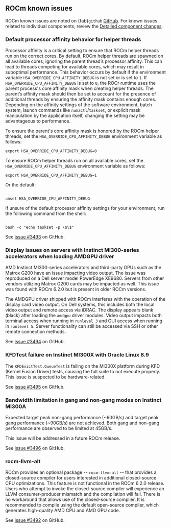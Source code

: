 ## ROCm known issues

ROCm known issues are noted on {fab}`github` [GitHub](https://github.com/ROCm/ROCm/labels/Verified%20Issue). For known
issues related to individual components, review the [Detailed component changes](detailed-component-changes).

### Default processor affinity behavior for helper threads 

Processor affinity is a critical setting to ensure that ROCm helper threads run on the correct cores. By default, ROCm
helper threads are spawned on all available cores, ignoring the parent thread’s processor affinity. This can lead to
threads competing for available cores, which may result in suboptimal performance. This behavior occurs by default if
the environment variable `HSA_OVERRIDE_CPU_AFFINITY_DEBUG` is not set or is set to `1`. If
`HSA_OVERRIDE_CPU_AFFINITY_DEBUG` is set to `0`, the ROCr runtime uses the parent process's core affinity mask when
creating helper threads. The parent’s affinity mask should then be set to account for the presence of additional threads
by ensuring the affinity mask contains enough cores. Depending on the affinity settings of the software environment,
batch system, launch commands like `numactl`/`taskset`, or explicit mask manipulation by the application itself, changing
the setting may be advantageous to performance.

To ensure the parent's core affinity mask is honored by the ROCm helper threads, set the
`HSA_OVERRIDE_CPU_AFFINITY_DEBUG` environment variable as follows:

```{code} shell
export HSA_OVERRIDE_CPU_AFFINITY_DEBUG=0
```

To ensure ROCm helper threads run on all available cores, set the `HSA_OVERRIDE_CPU_AFFINITY_DEBUG` environment variable
as follows:

``` shell
export HSA_OVERRIDE_CPU_AFFINITY_DEBUG=1
```

Or the default:

``` shell

unset HSA_OVERRIDE_CPU_AFFINITY_DEBUG
```

If unsure of the default processor affinity settings for your environment, run the following command from the shell:

``` shell

bash -c "echo taskset -p \$\$" 
```

See [issue #3493](https://github.com/ROCm/ROCm/issues/3493) on GitHub.

### Display issues on servers with Instinct MI300-series accelerators when loading AMDGPU driver

AMD Instinct MI300-series accelerators and third-party GPUs such as the Matrox G200 have an issue impacting video
output. The issue was reproduced on a Dell server model PowerEdge XE9680. Servers from other vendors utilizing Matrox
G200 cards may be impacted as well. This issue was found with ROCm 6.2.0 but is present in older ROCm versions.

The AMDGPU driver shipped with ROCm interferes with the operation of the display card video output. On Dell systems,
this includes both the local video output and remote access via iDRAC. The display appears blank (black) after loading
the `amdgpu` driver modules. Video output impacts both terminal access when running in `runlevel 3` and GUI access when
running in `runlevel 5`. Server functionality can still be accessed via SSH or other remote connection methods.

See [issue #3494](https://github.com/ROCm/ROCm/issues/3494) on GitHub.

### KFDTest failure on Instinct MI300X with Oracle Linux 8.9

The `KFDEvictTest.QueueTest` is failing on the MI300X platform during KFD (Kernel Fusion Driver) tests, causing the full
suite to not execute properly. This issue is suspected to be hardware-related.

See [issue #3495](https://github.com/ROCm/ROCm/issues/3495) on GitHub.

### Bandwidth limitation in gang and non-gang modes on Instinct MI300A

Expected target peak non-gang performance (~60GB/s) and target peak gang performance (~90GB/s) are not achieved. Both gang
and non-gang performance are observed to be limited at 45GB/s.

This issue will be addressed in a future ROCm release.

See [issue #3496](https://github.com/ROCm/ROCm/issues/3496) on GitHub.

### rocm-llvm-alt

ROCm provides an optional package -- `rocm-llvm-alt` -- that provides a closed-source compiler for
users interested in additional closed-source CPU optimizations. This feature is not functional in
the ROCm 6.2.0 release. Users who attempt to invoke the closed-source compiler will experience an
LLVM consumer-producer mismatch and the compilation will fail. There is no workaround that allows
use of the closed-source compiler. It is recommended to compile using the default open-source
compiler, which generates high-quality AMD CPU and AMD GPU code.

See [issue #3492](https://github.com/ROCm/ROCm/issues/3492) on GitHub.
